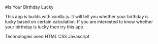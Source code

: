 #Is Your Birthday Lucky

This app is builds with vanilla js. It will tell you whether your birthday is lucky based on certain calculation. If you are interested to know whether your birthday is lucky then try this app.

Technologies used
HTML
CSS
Javascript